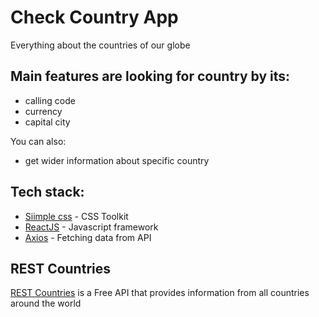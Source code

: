 # Check Country App
Everything about the countries of our globe

## Main features are looking for country by its:
- calling code
- currency
- capital city

You can also:
- get wider information about specific country

## Tech stack:
* [Siimple css](https://docs.siimple.xyz/) - CSS Toolkit
* [ReactJS](https://reactjs.org/) - Javascript framework
* [Axios](https://github.com/axios/axios) - Fetching data from API

## REST Countries
[REST Countries](https://restcountries.eu/#rest-countries) is a Free API that provides information from all countries around the world
